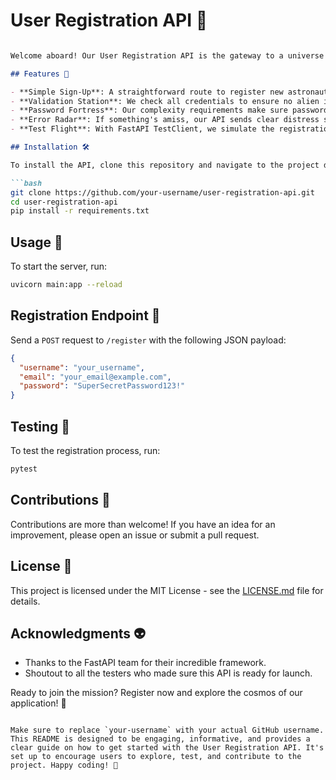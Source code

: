 # User Registration API 🚀
```markdown

Welcome aboard! Our User Registration API is the gateway to a universe of possibilities. It's built with FastAPI to ensure a smooth journey from sign-up to lift-off.

## Features 🌟

- **Simple Sign-Up**: A straightforward route to register new astronauts... I mean, users!
- **Validation Station**: We check all credentials to ensure no alien imposters sneak aboard.
- **Password Fortress**: Our complexity requirements make sure passwords are as strong as a spaceship hull.
- **Error Radar**: If something's amiss, our API sends clear distress signals to guide you back on track.
- **Test Flight**: With FastAPI TestClient, we simulate the registration process to ensure a smooth launch.

## Installation 🛠️

To install the API, clone this repository and navigate to the project directory:

```bash
git clone https://github.com/your-username/user-registration-api.git
cd user-registration-api
pip install -r requirements.txt
```

## Usage 📡

To start the server, run:

```bash
uvicorn main:app --reload
```

## Registration Endpoint 📝

Send a `POST` request to `/register` with the following JSON payload:

```json
{
  "username": "your_username",
  "email": "your_email@example.com",
  "password": "SuperSecretPassword123!"
}
```

## Testing 🧪

To test the registration process, run:

```bash
pytest
```

## Contributions 🤝

Contributions are more than welcome! If you have an idea for an improvement, please open an issue or submit a pull request.

## License 📜

This project is licensed under the MIT License - see the [LICENSE.md](LICENSE.md) file for details.

## Acknowledgments 👽

- Thanks to the FastAPI team for their incredible framework.
- Shoutout to all the testers who made sure this API is ready for launch.

Ready to join the mission? Register now and explore the cosmos of our application! 🌌
```

Make sure to replace `your-username` with your actual GitHub username. This README is designed to be engaging, informative, and provides a clear guide on how to get started with the User Registration API. It's set up to encourage users to explore, test, and contribute to the project. Happy coding! 🌠